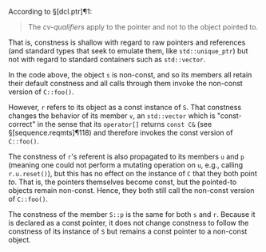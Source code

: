 According to §[dcl.ptr]¶1:

> The *cv-qualifiers* apply to the pointer and not to the object pointed to.

That is, constness is shallow with regard to raw pointers and references (and standard types that seek to emulate them, like `std::unique_ptr`) but not with regard to standard containers such as `std::vector`.

In the code above, the object `s` is non-const, and so its members all retain their default constness and all calls through them invoke the non-const version of `C::foo()`.

However, `r` refers to its object as a const instance of `S`. That constness changes the behavior of its member `v`, an `std::vector` which is "const-correct" in the sense that its `operator[]` returns `const C&` (see §[sequence.reqmts]¶118) and therefore invokes the const version of `C::foo()`.

The constness of `r`'s referent is also propagated to its members `u` and `p` (meaning one could not perform a mutating operation on `u`, e.g., calling `r.u.reset()`), but this has no effect on the instance of `C` that they both point *to*. That is, the pointers themselves become const, but the pointed-to objects remain non-const. Hence, they both still call the non-const version of `C::foo()`.

The constness of the member `S::p` is the same for both `s` and `r`. Because it is declared as a const pointer, it does not change constness to follow the constness of its instance of `S` but remains a const pointer to a non-const object.